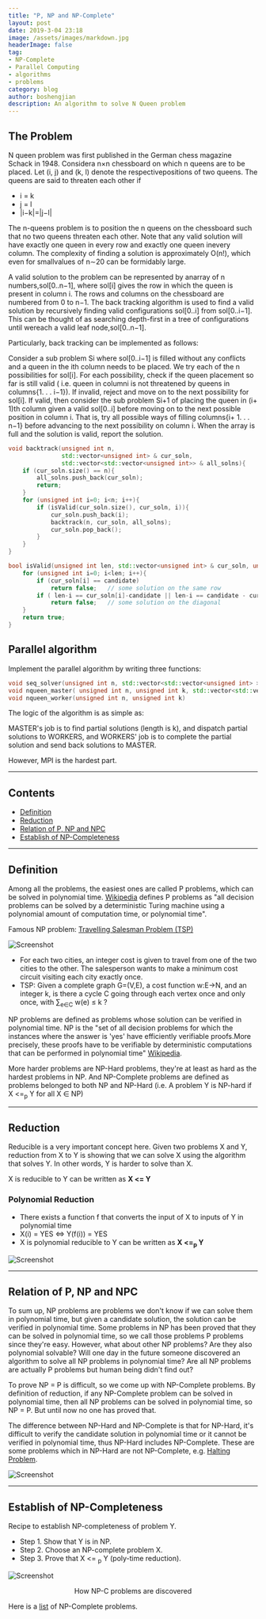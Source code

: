 ```yaml
---
title: "P, NP and NP-Complete"
layout: post
date: 2019-3-04 23:18
image: /assets/images/markdown.jpg
headerImage: false
tag:
- NP-Complete
- Parallel Computing
- algorithms
- problems
category: blog
author: boshengjian
description: An algorithm to solve N Queen problem
---
```


## The Problem

N queen problem was first published in the German chess magazine Schack in 1948. Considera n×n chessboard on which n queens are to be placed. Let (i, j) and (k, l) denote the respectivepositions of two queens. The queens are said to threaten each other if

- i = k
- j = l
- |i−k|=|j−l|

The n-queens problem is to position the n queens on the chessboard such that no two queens threaten each other. Note that any valid solution will have exactly one queen in every row and exactly one queen inevery column. The complexity of finding a solution is approximately O(n!), which even for smallvalues of n∼20 can be formidably large. 

A valid solution to the problem can be represented by anarray of n numbers,sol[0..n−1], where sol[i] gives the row in which the queen is present in column i. The rows and columns on the chessboard are numbered from 0 to n−1. The back tracking algorithm is used to find a valid solution by recursively finding valid configurations sol[0..i] from sol[0..i−1]. This can be thought of as searching depth-first in a tree of configurations until wereach a valid leaf node,sol[0..n−1]. 

Particularly, back tracking can be implemented as follows:

Consider a sub problem Si where sol[0..i−1] is filled without any conflicts and a queen in the ith column needs to be placed. We try each of the n possibilities for sol[i]. For each possibility, check if the queen placement so far is still valid ( i.e. queen in columni is not threatened by queens in columns{1. . . i−1}). If invalid, reject and move on to the next possibility for sol[i]. If valid, then consider the sub problem Si+1 of placing the queen in (i+ 1)th column given a valid sol[0..i] before moving on to the next possible position in column i. That is, try all possible ways of filling columns{i+ 1. . . n−1} before advancing to the next possibility on column i.  When the array is full and the solution is valid, report the solution.

```cpp 
void backtrack(unsigned int n, 
               std::vector<unsigned int> & cur_soln, 
               std::vector<std::vector<unsigned int>> & all_solns){
    if (cur_soln.size() == n){
        all_solns.push_back(cur_soln);
        return;
    }
    for (unsigned int i=0; i<n; i++){
        if (isValid(cur_soln.size(), cur_soln, i)){
            cur_soln.push_back(i);
            backtrack(n, cur_soln, all_solns);
            cur_soln.pop_back();
        }
    }
}

bool isValid(unsigned int len, std::vector<unsigned int> & cur_soln, unsigned int candidate) {
    for (unsigned int i=0; i<len; i++){
        if (cur_soln[i] == candidate) 
            return false;   // some solution on the same row
        if ( len-i == cur_soln[i]-candidate || len-i == candidate - cur_soln[i]) 
            return false;   // some solution on the diagonal 
    } 
    return true; 
}
```
## Parallel algorithm

Implement the parallel algorithm by writing three functions:

```cpp
void seq_solver(unsigned int n, std::vector<std::vector<unsigned int> >& all_solns)
void nqueen_master( unsigned int n, unsigned int k, std::vector<std::vector<unsigned int>>& all_solns)
void nqueen_worker(unsigned int n, unsigned int k)
```

The logic of the algorithm is as simple as: 

MASTER's job is to find partial solutions (length is k), and dispatch partial solutions to WORKERS, and WORKERS' job is to complete the partial solution and send back solutions to MASTER.

However, MPI is the hardest part.





---

## Contents
- [Definition](#definition)
- [Reduction](#reduction)
- [Relation of P, NP and NPC](#relation-of-p-np-and-npc)
- [Establish of NP-Completeness](#establish-of-np-completeness)

---

## Definition

Among all the problems, the easiest ones are called P problems, which can be solved in polynomial time. [Wikipedia](https://en.wikipedia.org/wiki/P_(complexity)) defines P problems as "all decision problems can be solved by a deterministic Turing machine using a polynomial amount of computation time, or polynomial time".

Famous NP problem: [Travelling Salesman Problem (TSP)](https://en.wikipedia.org/wiki/Travelling_salesman_problem)

![Screenshot](/assets/blogs/P_NP_NPC/TSP.png)
- For each two cities, an integer cost is given to travel from one of the
two cities to the other. The salesperson wants to make a minimum
cost circuit visiting each city exactly once.
- TSP: Given a complete graph G=(V,E), a cost function w:E->N, and an
integer k, is there a cycle C going through each vertex once and only
once, with ∑<sub>e∈C</sub> w(e) ≤ k ?

NP problems are defined as problems whose solution can be verified in polynomial time. NP is the "set of all decision problems for which the instances where the answer is 'yes' have efficiently verifiable proofs.More precisely, these proofs have to be verifiable by deterministic computations that can be performed in polynomial time" [Wikipedia](https://en.wikipedia.org/wiki/NP_(complexity)). 

More harder problems are NP-Hard problems, they're at least as hard as the hardest problems in NP. And NP-Complete problems are defined as problems belonged to both NP and NP-Hard (i.e. A problem Y is NP-hard if X <=<sub>p</sub> Y for all X ∈ NP)

---

## Reduction
 
Reducible is a very important concept here. Given two problems X and Y, reduction from X to Y is showing that we can solve X using the
algorithm that solves Y. In other words, Y is harder to solve than X.

X is reducible to Y can be written as **X <=<sub></sub> Y**

### Polynomial Reduction

- There exists a function f that converts the input of X to inputs of Y in
polynomial time
- X(i) = YES <=> Y(f(i)) = YES 
- X is polynomial reducible to Y can be written as **X <=<sub>p</sub> Y**

![Screenshot](/assets/blogs/P_NP_NPC/reduction.png)

---

## Relation of P, NP and NPC

To sum up, NP problems are problems we don't know if we can solve them in polynomial time, but given a candidate solution, the solution can be verified in polynomial time. Some problems in NP has been proved that they can be solved in polynomial time, so we call those problems P problems since they're easy. However, what about other NP problems? Are they also polynomial solvable? Will one day in the future someone discovered an algorithm to solve all NP problems in polynomial time? Are all NP problems are actually P problems but human being didn't find out? 

To prove NP = P is difficult, so we come up with NP-Complete problems. By definition of reduction, if any NP-Complete problem can be solved in polynomial time, then all NP problems can be solved in polynomial time, so NP = P. But until now no one has proved that.

The difference between NP-Hard and NP-Complete is that for NP-Hard, it's difficult to verify the candidate solution in polynomial time or it cannot be verified in polynomial time, thus NP-Hard includes NP-Complete. These are some problems which in NP-Hard are not NP-Complete, e.g. [Halting Problem](https://en.wikipedia.org/wiki/Halting_problem).

![Screenshot](/assets/blogs/P_NP_NPC/P_np_np-complete_np-hard.svg)

---

## Establish of NP-Completeness

Recipe to establish NP-completeness of problem Y.
- Step 1. Show that Y is in NP.
- Step 2. Choose an NP-complete problem X.
- Step 3. Prove that X <= <sub>p</sub> Y (poly-time reduction).

![Screenshot](/assets/blogs/P_NP_NPC/problems.png)
<center>How NP-C problems are discovered</center>

Here is a [list](https://en.wikipedia.org/wiki/List_of_NP-complete_problems) of NP-Complete problems.



